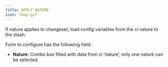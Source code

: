 ```yaml
---
title: APPLY NATURE
icon: loop.gif
---
```


If nature applies to changeset, load config variables from the ci nature to the stash.

Form to configure has the following field:

- **Nature**: Combo box filled with data from ci ‘nature’, only one nature can be selected.